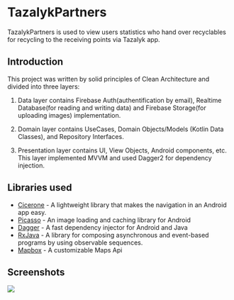 # TazalykPartners

TazalykPartners is used to view users statistics who hand over recyclables for recycling to the receiving points via Tazalyk app. 

## Introduction

  This project was written by solid principles of Clean Architecture and divided into three layers:
  
  1. Data layer contains Firebase Auth(authentification by email), Realtime Database(for reading and writing data) and Firebase Storage(for uploading images) implementation.
  
  2. Domain layer contains UseCases, Domain Objects/Models (Kotlin Data Classes), and Repository Interfaces.
  
  3. Presentation layer contains UI, View Objects, Android components, etc. This layer implemented MVVM and used Dagger2 for dependency injection.

## Libraries used
* [Cicerone](https://github.com/terrakok/Cicerone) - A lightweight library that makes the navigation in an Android app easy.
* [Picasso](https://github.com/square/picasso) - An image loading and caching library for Android
* [Dagger](https://github.com/google/dagger) - A fast dependency injector for Android and Java
* [RxJava](https://github.com/ReactiveX/RxJava) - A library for composing asynchronous and event-based programs by using observable sequences.
* [Mapbox](https://docs.mapbox.com/android/maps/overview/) - A customizable Maps Api

## Screenshots
![](https://raw.github.com/ejeksenov/TazalykPartners/master/tazalyk_partners_screens.png)
